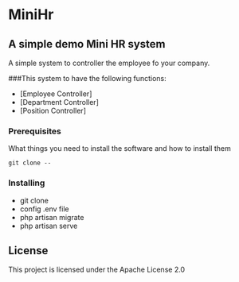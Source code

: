 # MiniHr


## A simple demo Mini HR system
A simple system to controller the employee fo your company.

###This system to have the following functions:
* [Employee Controller]
* [Department Controller]
* [Position Controller]

### Prerequisites

What things you need to install the software and how to install them

```
git clone --
```

### Installing
* git clone 
* config .env file
* php artisan migrate
* php artisan serve

## License

This project is licensed under the Apache License 2.0
